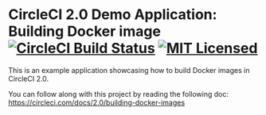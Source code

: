# CircleCI 2.0 Demo Application: Building Docker image [![CircleCI Build Status](https://circleci.com/gh/circleci/cci-demo-docker.svg?style=shield)](https://circleci.com/gh/circleci/cci-demo-docker) [![MIT Licensed](https://img.shields.io/badge/license-MIT-blue.svg)](https://raw.githubusercontent.com/circleci/cci-demo-react/master/LICENSE)

This is an example application showcasing how to build Docker images in CircleCI 2.0.

You can follow along with this project by reading the following doc: https://circleci.com/docs/2.0/building-docker-images
